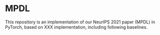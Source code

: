 # MPDL
This repository is an implementation of our NeurIPS 2021 paper (MPDL) in PyTorch, based on XXX implementation, including following baselines.
